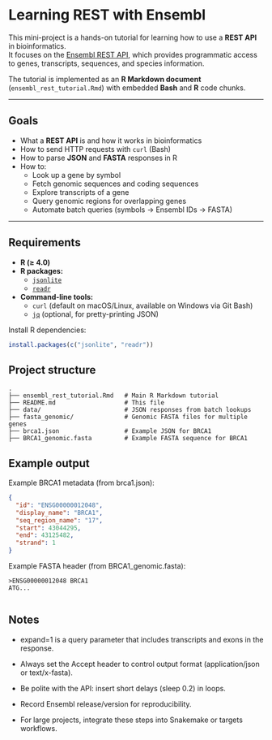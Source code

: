 # Learning REST with Ensembl

This mini-project is a hands-on tutorial for learning how to use a **REST API** in bioinformatics.  
It focuses on the [Ensembl REST API](https://rest.ensembl.org/), which provides programmatic access to genes, transcripts, sequences, and species information.

The tutorial is implemented as an **R Markdown document** (`ensembl_rest_tutorial.Rmd`) with embedded **Bash** and **R** code chunks.

---

## Goals

- What a **REST API** is and how it works in bioinformatics
- How to send HTTP requests with `curl` (Bash)
- How to parse **JSON** and **FASTA** responses in R
- How to:
  - Look up a gene by symbol
  - Fetch genomic sequences and coding sequences
  - Explore transcripts of a gene
  - Query genomic regions for overlapping genes
  - Automate batch queries (symbols → Ensembl IDs → FASTA)

---

## Requirements

- **R (≥ 4.0)**
- **R packages:**
  - [`jsonlite`](https://cran.r-project.org/package=jsonlite)
  - [`readr`](https://cran.r-project.org/package=readr)
- **Command-line tools:**
  - `curl` (default on macOS/Linux, available on Windows via Git Bash)
  - [`jq`](https://stedolan.github.io/jq/) (optional, for pretty-printing JSON)

Install R dependencies:

```r
install.packages(c("jsonlite", "readr"))
```

## Project structure

```
.
├── ensembl_rest_tutorial.Rmd   # Main R Markdown tutorial
├── README.md                   # This file
├── data/                       # JSON responses from batch lookups
├── fasta_genomic/              # Genomic FASTA files for multiple genes
├── brca1.json                  # Example JSON for BRCA1
├── BRCA1_genomic.fasta         # Example FASTA sequence for BRCA1

```

## Example output

Example BRCA1 metadata (from brca1.json):

```json
{
  "id": "ENSG00000012048",
  "display_name": "BRCA1",
  "seq_region_name": "17",
  "start": 43044295,
  "end": 43125482,
  "strand": 1
}


```

Example FASTA header (from BRCA1_genomic.fasta):

```{shell}
>ENSG00000012048 BRCA1
ATG...


```

## Notes


- expand=1 is a query parameter that includes transcripts and exons in the response.

- Always set the Accept header to control output format (application/json or text/x-fasta).

- Be polite with the API: insert short delays (sleep 0.2) in loops.

- Record Ensembl release/version for reproducibility.

- For large projects, integrate these steps into Snakemake or targets workflows.



